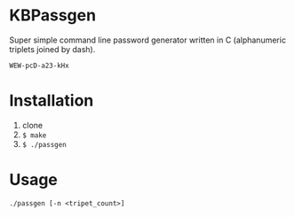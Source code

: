 # KBPassgen

Super simple command line password generator written in C (alphanumeric triplets joined by dash).

	WEW-pcD-a23-kHx

# Installation

1. clone
2. `$ make`
3. `$ ./passgen`

# Usage

	./passgen [-n <tripet_count>]